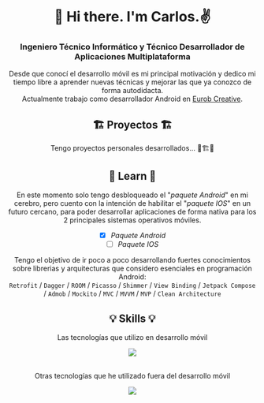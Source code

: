 <div align="center">
  
# 👋 Hi there. I'm Carlos.✌️
### Ingeniero Técnico Informático y Técnico Desarrollador de Aplicaciones Multiplataforma</h3>

<!-- I’m currently working in  and developing myself in Android Kotlin knowledge (mainly Kotlin). -->
Desde que conocí el desarrollo móvil es mi principal motivación y dedico mi tiempo libre a aprender nuevas técnicas y mejorar las que ya conozco de forma autodidacta.<br/>
Actualmente trabajo como desarrollador Android en [Eurob Creative](https://eurob.com).


## 🏗️ Proyectos 🏗️
Tengo proyectos personales desarrollados... 🚧🏗️🚧


## 🧠 Learn 🧠
En este momento solo tengo desbloqueado el "<i>paquete Android</i>" en mi cerebro, pero cuento con la intención de habilitar el "<i>paquete IOS</i>" en un futuro cercano, para poder desarrollar aplicaciones de forma nativa para los 2 principales sistemas operativos móviles.

- [x] <i>Paquete Android</i>
- [ ] <i>Paquete IOS</i>

Tengo el objetivo de ir poco a poco desarrollando fuertes conocimientos sobre librerias y arquitecturas que considero esenciales en programación Android:<br />
`Retrofit` / `Dagger` / `ROOM` / `Picasso` / `Shimmer` /  `View Binding` / `Jetpack Compose` / `Admob` / `Mockito` / `MVC` / `MVVM` / `MVP` / `Clean Architecture`


## 💡 Skills 💡
Las tecnologías que utilizo en desarrollo móvil

<img src="https://skillicons.dev/icons?i=androidstudio,kotlin,java,gradle,git,github,postman,sqlite,atom,php" />

<br />
<br />

Otras tecnologías que he utilizado fuera del desarrollo móvil

<img src="https://skillicons.dev/icons?i=github,linux,linkedin,mysql,vim,c,arduino,html,css,eclipse,hibernate,ps,ai,vscode,vue" />




<!--
## 📫 Conéctame 📫

[![My Skills](https://skillicons.dev/icons?i=linkedin)](https://www.linkedin.com/in/carloscga/)

[![My Skills](https://upload.wikimedia.org/wikipedia/commons/thumb/7/7e/Gmail_icon_%282020%29.svg/2560px-Gmail_icon_%282020%29.svg.png)](https://skillicons.dev)
-->

</div>





<!--
**CarlosCGA/CarlosCGA** is a ✨ _special_ ✨ repository because its `README.md` (this file) appears on your GitHub profile.

Here are some ideas to get you started:

- 🔭 I’m currently working on ...
- 🌱 I’m currently learning ...
- 👯 I’m looking to collaborate on ...
- 🤔 I’m looking for help with ...
- 💬 Ask me about ...
- 📫 How to reach me: ...
- 😄 Pronouns: ...
- ⚡ Fun fact: ...
![My Skills](https://skillicons.dev/icons?i=kotlin,java,androidstudio,gradle,git,github,linux,linkedin,postman,sqlite,atom)
-->

